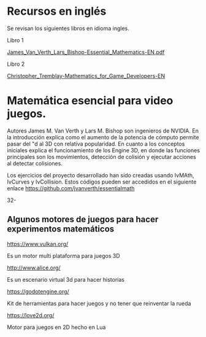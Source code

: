 # Recursos en inglés

Se revisan los siguientes libros en idioma ingles.

Libro 1

[James_Van_Verth_Lars_Bishop-Essential_Mathematics-EN.pdf](https://www.r-5.org/files/books/computers/algo-list/game-development/James_Van_Verth_Lars_Bishop-Essential_Mathematics-EN.pdf)

Libro 2

[Christopher_Tremblay-Mathematics_for_Game_Developers-EN](http://www.r-5.org/files/books/computers/algo-list/game-development/Christopher_Tremblay-Mathematics_for_Game_Developers-EN.pdf)

# Matemática esencial para video juegos.

Autores James M. Van Verth y Lars M. Bishop son ingenieros de NVIDIA. En la introducción explica como el aumento de la potencia de cómputo permite pasar del "d al 3D con relativa popularidad. En cuanto a los conceptos iniciales explica el funcionamiento de los Engine 3D, en donde las funciones principales son los movimientos, detección de colisión y ejecutar acciones al detectar colisiones.

Los ejercicios del proyecto desarrollado han sido creadas usando IvMAth, IvCurves y IvCollision. Estos códigos pueden ser accedidos en el siguiente enlace https://github.com/jvanverth/essentialmath

32-


## Algunos motores de juegos para hacer experimentos matemáticos

https://www.vulkan.org/

Es un motor multi plataforma para juegos 3D

http://www.alice.org/

Es un escenario virtual 3d para hacer historias

https://godotengine.org/

Kit de herramientas para hacer juegos y no tener que reinventar la rueda

https://love2d.org/

Motor para juegos en 2D hecho en Lua
